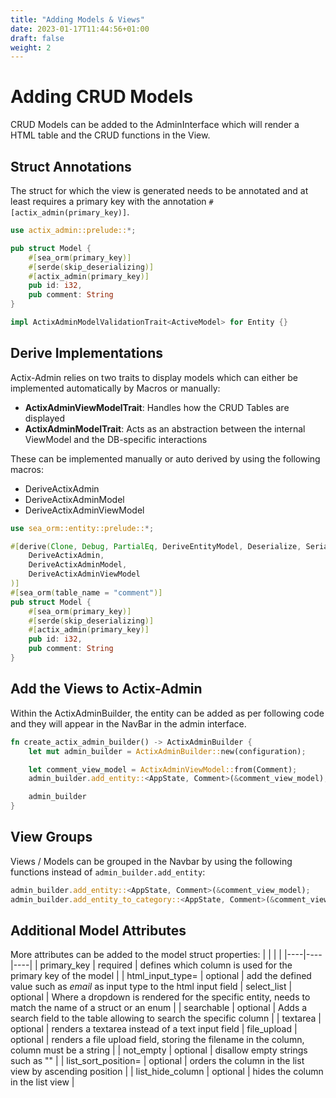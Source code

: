 ```yaml
---
title: "Adding Models & Views"
date: 2023-01-17T11:44:56+01:00
draft: false
weight: 2
---
```


# Adding CRUD Models

CRUD Models can be added to the AdminInterface which will render a HTML table and the CRUD functions in the View.

## Struct Annotations

The struct for which the view is generated needs to be annotated and at least requires a primary key with the annotation ```#[actix_admin(primary_key)]```.

```rust
use actix_admin::prelude::*;

pub struct Model {
    #[sea_orm(primary_key)]
    #[serde(skip_deserializing)]
    #[actix_admin(primary_key)]
    pub id: i32,
    pub comment: String
}

impl ActixAdminModelValidationTrait<ActiveModel> for Entity {}
```

## Derive Implementations

Actix-Admin relies on two traits to display models which can either be implemented automatically by Macros or manually:
* **ActixAdminViewModelTrait**: Handles how the CRUD Tables are displayed
* **ActixAdminModelTrait**: Acts as an abstraction between the internal ViewModel and the DB-specific interactions

These can be implemented manually or auto derived by using the following macros:
* DeriveActixAdmin
* DeriveActixAdminModel
* DeriveActixAdminViewModel

```rust
use sea_orm::entity::prelude::*;

#[derive(Clone, Debug, PartialEq, DeriveEntityModel, Deserialize, Serialize, 
    DeriveActixAdmin, 
    DeriveActixAdminModel, 
    DeriveActixAdminViewModel
)]
#[sea_orm(table_name = "comment")]
pub struct Model {
    #[sea_orm(primary_key)]
    #[serde(skip_deserializing)]
    #[actix_admin(primary_key)]
    pub id: i32,
    pub comment: String
}
```

## Add the Views to Actix-Admin

Within the ActixAdminBuilder, the entity can be added as per following code and they will appear in the NavBar in the admin interface.

```rust
fn create_actix_admin_builder() -> ActixAdminBuilder {
    let mut admin_builder = ActixAdminBuilder::new(configuration);

    let comment_view_model = ActixAdminViewModel::from(Comment);
    admin_builder.add_entity::<AppState, Comment>(&comment_view_model);

    admin_builder
}
```

## View Groups

Views / Models can be grouped in the Navbar by using the following functions instead of ```admin_builder.add_entity```:
```rust
admin_builder.add_entity::<AppState, Comment>(&comment_view_model);
admin_builder.add_entity_to_category::<AppState, Comment>(&comment_view_model, "Group 1");
```

## Additional Model Attributes

More attributes can be added to the model struct properties:
| | | |
|----|----|----|
| primary_key | required | defines which column is used for the primary key of the model |
| html_input_type=<String> | optional | add the defined value such as *email* as input type to the html input field
| select_list | optional | Where a dropdown is rendered for the specific entity, needs to match the name of a struct or an enum |
| searchable | optional | Adds a search field to the table allowing to search the specific column |
| textarea | optional | renders a textarea instead of a text input field
| file_upload | optional | renders a file upload field, storing the filename in the column, column must be a string |
| not_empty | optional | disallow empty strings such as "" |
| list_sort_position=<usize> | optional | orders the column in the list view by ascending position |
| list_hide_column<bool> | optional | hides the column in the list view |